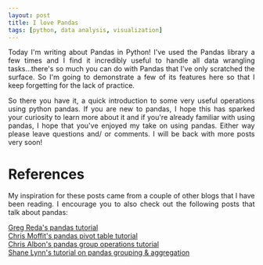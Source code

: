 ```yaml
---
layout: post
title: I love Pandas
tags: [python, data analysis, visualization]
---
```


<p style="text-align:justify">Today I'm writing about Pandas in Python! I've used the Pandas library a few times and I find it incredibly useful to handle all data wrangling tasks...there's so much you can do with Pandas that I've only scratched the surface. So I'm going to demonstrate a few of its features here so that I keep forgetting for the lack of practice.</p>

<script src="https://gist.github.com/adikamath/c1faad82b66c12e01a6a063b7a923012.js"></script>

<p style="text-align:justify">So there you have it, a quick introduction to some very useful operations using python pandas. If you are new to pandas, I hope this has sparked your curiosity to learn more about it and if you're already familiar with using pandas, I hope that you've enjoyed my take on using pandas. Either way please leave questions and/ or comments. I will be back with more posts very soon!

<h1>References</h1>
<p style="text-align:justify">My inspiration for these posts came from a couple of other blogs that I have been reading. I encourage you to also check out the following posts that talk about pandas:</p>

<div>
<div><a href = "http://www.gregreda.com/2013/10/26/working-with-pandas-dataframes/">Greg Reda's pandas tutorial</a></div>
<div><a href = "http://pbpython.com/pandas-pivot-table-explained.html">Chris Moffit's pandas pivot table tutorial</a></div>
<div><a href = "https://chrisalbon.com/python/pandas_apply_operations_to_groups.html">Chris Albon's pandas group operations tutorial</a></div>
<div><a href = "http://www.shanelynn.ie/summarising-aggregation-and-grouping-data-in-python-pandas/">Shane Lynn's tutorial on pandas grouping & aggregation</a></div>
</div>
<p></p>
